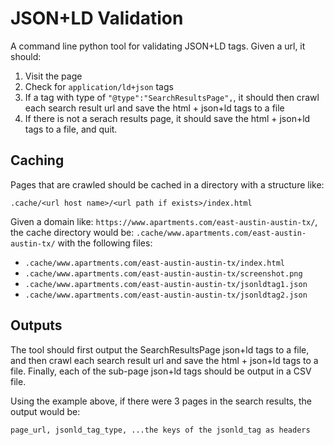 # JSON+LD Validation

A command line python tool for validating JSON+LD tags. Given a url, it should:

1. Visit the page
2. Check for `application/ld+json` tags
3. If a tag with type of `"@type":"SearchResultsPage",`, it should then crawl each search result url and save the html + json+ld tags to a file
4. If there is not a serach results page, it should save the html + json+ld tags to a file, and quit.

## Caching

Pages that are crawled should be cached in a directory with a structure like:

`.cache/<url host name>/<url path if exists>/index.html`

Given a domain like: `https://www.apartments.com/east-austin-austin-tx/`, the cache directory would be:
`.cache/www.apartments.com/east-austin-austin-tx/` with the following files:

- `.cache/www.apartments.com/east-austin-austin-tx/index.html`
- `.cache/www.apartments.com/east-austin-austin-tx/screenshot.png`
- `.cache/www.apartments.com/east-austin-austin-tx/jsonldtag1.json`
- `.cache/www.apartments.com/east-austin-austin-tx/jsonldtag2.json`

## Outputs

The tool should first output the SearchResultsPage json+ld tags to a file, and then crawl each search result url and save the html + json+ld tags to a file. Finally, each of the sub-page json+ld tags should be output in a CSV file.

Using the example above, if there were 3 pages in the search results, the output would be:

```csv
page_url, jsonld_tag_type, ...the keys of the jsonld_tag as headers
```
